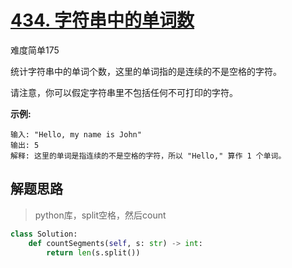 # [434. 字符串中的单词数](https://leetcode.cn/problems/number-of-segments-in-a-string/)

难度简单175

统计字符串中的单词个数，这里的单词指的是连续的不是空格的字符。

请注意，你可以假定字符串里不包括任何不可打印的字符。

**示例:**

```
输入: "Hello, my name is John"
输出: 5
解释: 这里的单词是指连续的不是空格的字符，所以 "Hello," 算作 1 个单词。
```



## 解题思路

> python库，split空格，然后count

```python
class Solution:
    def countSegments(self, s: str) -> int:
        return len(s.split())
```

